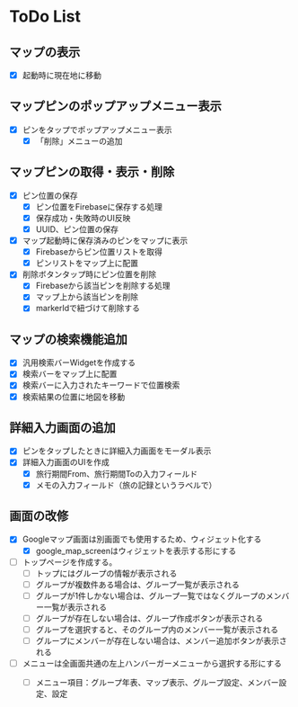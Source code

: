 # ToDo List

## マップの表示
- [x] 起動時に現在地に移動

## マップピンのポップアップメニュー表示
- [x] ピンをタップでポップアップメニュー表示
  - [x] 「削除」メニューの追加

## マップピンの取得・表示・削除
- [x] ピン位置の保存
    - [x] ピン位置をFirebaseに保存する処理
    - [x] 保存成功・失敗時のUI反映
    - [x] UUID、ピン位置の保存
- [x] マップ起動時に保存済みのピンをマップに表示
    - [x] Firebaseからピン位置リストを取得
    - [x] ピンリストをマップ上に配置
- [x] 削除ボタンタップ時にピン位置を削除
    - [x] Firebaseから該当ピンを削除する処理
    - [x] マップ上から該当ピンを削除
    - [x] markerIdで紐づけて削除する

## マップの検索機能追加
- [x] 汎用検索バーWidgetを作成する
- [x] 検索バーをマップ上に配置
- [x] 検索バーに入力されたキーワードで位置検索
- [x] 検索結果の位置に地図を移動

## 詳細入力画面の追加
- [x] ピンをタップしたときに詳細入力画面をモーダル表示
- [x] 詳細入力画面のUIを作成
  - [x] 旅行期間From、旅行期間Toの入力フィールド
  - [x] メモの入力フィールド（旅の記録というラベルで）

## 画面の改修
- [x] Googleマップ画面は別画面でも使用するため、ウィジェット化する
  - [x] google_map_screenはウィジェットを表示する形にする
- [ ] トップページを作成する。
  - [ ] トップにはグループの情報が表示される
  - [ ] グループが複数件ある場合は、グループ一覧が表示される
  - [ ] グループが1件しかない場合は、グループ一覧ではなくグループのメンバー一覧が表示される
  - [ ] グループが存在しない場合は、グループ作成ボタンが表示される
  - [ ] グループを選択すると、そのグループ内のメンバー一覧が表示される
  - [ ] グループにメンバーが存在しない場合は、メンバー追加ボタンが表示される
- [ ] メニューは全画面共通の左上ハンバーガーメニューから選択する形にする
  - [ ] メニュー項目：グループ年表、マップ表示、グループ設定、メンバー設定、設定

